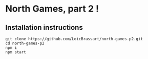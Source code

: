 # North Games, part 2 !

## Installation instructions

```
git clone https://github.com/LoicBrassart/north-games-p2.git
cd north-games-p2
npm i
npm start
```
